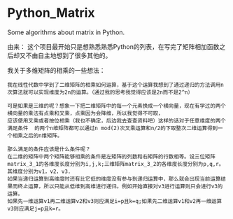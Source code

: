 # Python_Matrix
Some algorithms about matrix in Python.

由来：
    这个项目最开始只是想熟悉熟悉Python的列表，在写完了矩阵相加函数之后却又不由自主地想到了很多其他的。
    
我关于多维矩阵的相乘的一些想法：

    我在线性代数中学到了二维矩阵的相乘如何运算，基于这个运算我想到了通过递归的方法调用n次算法就可以实现维度为2n的运算。（通过我的思考我觉得应该是2n而不是2^n）
    
    可是如果是三维的呢？想象一下把二维矩阵中的每一个元素换成一个横向量，现在有学过的两个横向量的乘法有点乘和叉乘，点乘因为会降维，所以我觉得不可取，
    应该使用叉乘或者按位相乘（我也不确定，后边我去查查资料吧）这样的话对于任意维度的两个  满足条件  的两个n维矩阵都可以通过n mod(2)次叉乘运算和n/2的下取整次二维运算得到一个相乘之后的n维矩阵。
    
    那么满足的条件应该是什么条件呢？
    在二维的矩阵中两个矩阵能够相乘的条件是左矩阵的列数和右矩阵的行数相等。设三位矩阵matrix_3_1的各维度长度分别为i,j,k;三维矩阵matrix_3_2的各维度长度分别为p,q,r。其维度分别为v1，v2，v3.
    如果当递归运算到高维度时还有比它低的维度没有参与到递归运算中，那么就会出现当前运算结果而终止运算，所以只能从低维到高维进行递归。例如开始直接对v3进行运算则只会进行v3的运算。
    如果先一维运算v1再二维运算v2和v3则应满足i=p且k=q;如果先二维运算v1和v2再一维运算v3则应满足j=p且k=r。
    
    
    
